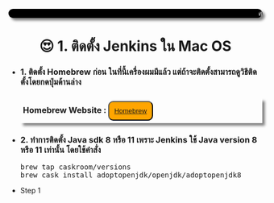 <style>

    h1{
        text-align:center;
    }
    ul{
        list-style-image:url("star2.gif");
    }
marquee#scroll-title{
    border-color:white;
    border-radius:12px;
    color:white;
    background-color:black;
    box-shadow:5px 5px 5px gray;
}

h3#homebrew{
    box-shadow:5px 5px 5px gray;
    padding:5px 5px;
    text-align:left;
}

</style>


<marquee direction="left" behavior="scroll" scrollamount="10" id="scroll-title">ศุภพงศ์ สกุลคู 593021591-7 Sec 2 </marquee>
<h1>😍 1. ติดตั้ง Jenkins ใน Mac OS</h1>
<ul>
    <li><h3>1. ติดตั้ง Homebrew ก่อน ในที่นี้เครื่องผมมีแล้ว แต่ถ้าจะติดตั้งสามารถดูวิธีติดตั้งโดยกดปุ่มด้านล่าง</h3>
    <h3 id="homebrew">Homebrew Website : <button style="border-radius:10px;padding:10px 10px;background-color:orange;color:yellow;"><a href="https://brew.sh/index_th">Homebrew</a></button></h3>
    </li>

<li>
        <h3> 2. ทำการติดตั้ง Java sdk 8 หรือ 11 เพราะ Jenkins ใช้ Java version 8 หรือ 11 เท่านั้น โดยใช้คำสั่ง</h3>
        <pre>brew tap caskroom/versions
brew cask install adoptopenjdk/openjdk/adoptopenjdk8</pre>
</li>
    <li>Step 1</li>
</ul>




